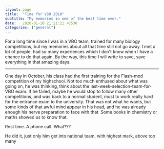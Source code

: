 ```yaml
---
layout: page
title:  "Time for VBO 2018"
subtitle: "My memories in one of the best time ever."
date:   2020-01-10 21:21:21 +0530
categories: ["general"]
---
```


For a long time since I was in a VBO team, trained for many biology competitions, but my memories about all that time still not go away. I met a lot of people, had so many experiences which I don't know when I have a chance to do that again. By the way, this time I will write to save, save everything in that amazing days.

*******************************

One day in October, his class had the first training for the Flash-mod competition of my highschool. Not too much enthused about what was going on, he was thinking, think about the last-week-selection-team-for-VBO exam. If he failed, maybe he would stop to follow many other competitions, and was back to a normal student, must to work really hard for the entrance exam to the university. That was not what he wants, but some kinds of that awful mind appear in his head, and he was already enough his nerve preparation to face with that. Some books in chemistry or maths showed us to know that.

Rest time. A phone call. What???

He did it, just only him get into national team, with highest mark, above too many 